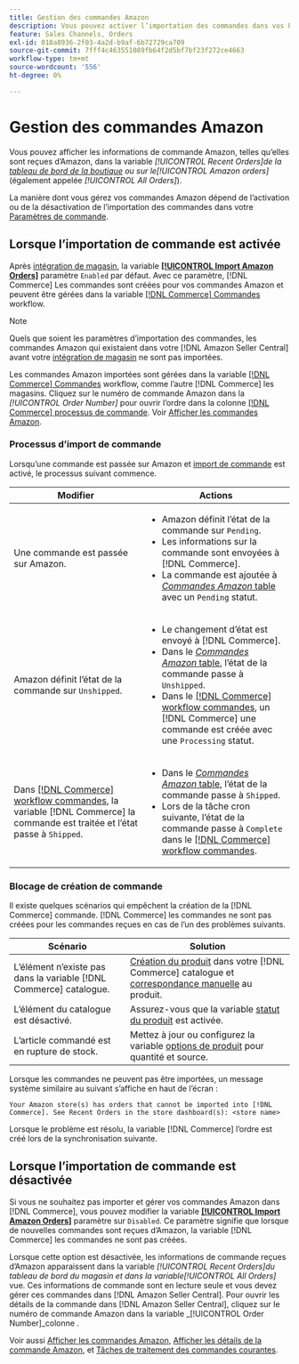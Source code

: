 ```yaml
---
title: Gestion des commandes Amazon
description: Vous pouvez activer l’importation des commandes dans vos Paramètres de commande afin de gérer plus facilement vos commandes Amazon depuis votre administrateur Commerce.
feature: Sales Channels, Orders
exl-id: 018a8936-2f03-4a2d-b9af-6b72729ca709
source-git-commit: 7fff4c463551089fb64f2d5bf7bf23f272ce4663
workflow-type: tm+mt
source-wordcount: '556'
ht-degree: 0%

---
```


# Gestion des commandes Amazon

Vous pouvez afficher les informations de commande Amazon, telles qu’elles sont reçues d’Amazon, dans la variable _[!UICONTROL Recent Orders]_de la [tableau de bord de la boutique](./amazon-store-dashboard.md) ou sur le_[!UICONTROL Amazon orders]_ (également appelée _[!UICONTROL All Orders]_).

La manière dont vous gérez vos commandes Amazon dépend de l’activation ou de la désactivation de l’importation des commandes dans votre [Paramètres de commande](./order-settings.md#configure-order-settings).

## Lorsque l’importation de commande est activée

Après [intégration de magasin](./store-integration.md), la variable [**[!UICONTROL Import Amazon Orders]**](./order-settings.md#configure-order-settings) paramètre `Enabled` par défaut. Avec ce paramètre, [!DNL Commerce] Les commandes sont créées pour vos commandes Amazon et peuvent être gérées dans la variable [[!DNL Commerce] Commandes](https://experienceleague.adobe.com/docs/commerce-admin/stores-sales/order-management/orders/orders.html) workflow.

>[!NOTE]
>
>Quels que soient les paramètres d’importation des commandes, les commandes Amazon qui existaient dans votre [!DNL Amazon Seller Central] avant votre [intégration de magasin](./store-integration.md) ne sont pas importées.

Les commandes Amazon importées sont gérées dans la variable [[!DNL Commerce] Commandes](https://experienceleague.adobe.com/docs/commerce-admin/stores-sales/order-management/orders/orders.html) workflow, comme l’autre [!DNL Commerce] les magasins. Cliquez sur le numéro de commande Amazon dans la *[!UICONTROL Order Number]* pour ouvrir l’ordre dans la colonne [[!DNL Commerce] processus de commande](https://experienceleague.adobe.com/docs/commerce-admin/stores-sales/order-management/orders/order-processing.html#process-an-order#order-view-descriptions). Voir [Afficher les commandes Amazon](./amazon-orders-all.md).

### Processus d’import de commande

Lorsqu’une commande est passée sur Amazon et [import de commande](./order-settings.md) est activé, le processus suivant commence.

| Modifier | Actions |
|----------------------------------------------------------------------------------------------------------------------------------------------------------------------------------------------------------------------------|------------------------------------------------------------------------------------------------------------------------------------------------------------------------------------------------------------------------------------------------------------------------------------------------------------------------------------------------------------------------------------------------------------------|
| Une commande est passée sur Amazon. | <ul><li>Amazon définit l’état de la commande sur `Pending`.</li><li>Les informations sur la commande sont envoyées à [!DNL Commerce].</li><li>La commande est ajoutée à [_Commandes Amazon_ table](./amazon-orders-all.md) avec un `Pending` statut.</li></ul> |
| Amazon définit l’état de la commande sur `Unshipped`. | <ul><li>Le changement d’état est envoyé à [!DNL Commerce].</li><li>Dans le [_Commandes Amazon_ table](./amazon-orders-all.md), l’état de la commande passe à `Unshipped`.</li><li>Dans le [[!DNL Commerce] workflow commandes](https://experienceleague.adobe.com/docs/commerce-admin/stores-sales/order-management/orders/orders.html), un [!DNL Commerce] une commande est créée avec une `Processing` statut.</li></ul> |
| Dans [[!DNL Commerce] workflow commandes](https://experienceleague.adobe.com/docs/commerce-admin/stores-sales/order-management/orders/orders.html), la variable [!DNL Commerce] la commande est traitée et l’état passe à `Shipped`. | <ul><li>Dans le [_Commandes Amazon_ table](./amazon-orders-all.md), l’état de la commande passe à `Shipped`.</li><li>Lors de la tâche cron suivante, l’état de la commande passe à `Complete` dans le [[!DNL Commerce] workflow commandes](https://experienceleague.adobe.com/docs/commerce-admin/stores-sales/order-management/orders/orders.html).</li></ul> |

### Blocage de création de commande

Il existe quelques scénarios qui empêchent la création de la [!DNL Commerce] commande. [!DNL Commerce] les commandes ne sont pas créées pour les commandes reçues en cas de l’un des problèmes suivants.

| Scénario | Solution |
|---------------------------------------------------------|----------------------------------------------------------------------------------------------------------------------------------------------------------------------------------|
| L’élément n’existe pas dans la variable [!DNL Commerce] catalogue. | [Création du produit](./creating-assigning-catalog-products.md) dans votre [!DNL Commerce] catalogue et [correspondance manuelle](./creating-assigning-catalog-products.md) au produit. |
| L’élément du catalogue est désactivé. | Assurez-vous que la variable [statut du produit](https://experienceleague.adobe.com/docs/commerce-admin/inventory/configuration/product-options.html) est activée. |
| L’article commandé est en rupture de stock. | Mettez à jour ou configurez la variable [options de produit](https://experienceleague.adobe.com/docs/commerce-admin/inventory/configuration/product-options.html) pour quantité et source. |

Lorsque les commandes ne peuvent pas être importées, un message système similaire au suivant s’affiche en haut de l’écran :

`Your Amazon store(s) has orders that cannot be imported into [!DNL Commerce]. See Recent Orders in the store dashboard(s): <store name>`

Lorsque le problème est résolu, la variable [!DNL Commerce] l’ordre est créé lors de la synchronisation suivante.

## Lorsque l’importation de commande est désactivée

Si vous ne souhaitez pas importer et gérer vos commandes Amazon dans [!DNL Commerce], vous pouvez modifier la variable [**[!UICONTROL Import Amazon Orders]**](./order-settings.md#configure-order-settings) paramètre sur `Disabled`. Ce paramètre signifie que lorsque de nouvelles commandes sont reçues d’Amazon, la variable [!DNL Commerce] les commandes ne sont pas créées.

Lorsque cette option est désactivée, les informations de commande reçues d’Amazon apparaissent dans la variable _[!UICONTROL Recent Orders]_du tableau de bord du magasin et dans la variable_[!UICONTROL All Orders]_ vue. Ces informations de commande sont en lecture seule et vous devez gérer ces commandes dans [!DNL Amazon Seller Central]. Pour ouvrir les détails de la commande dans [!DNL Amazon Seller Central], cliquez sur le numéro de commande Amazon dans la variable _[!UICONTROL Order Number]_colonne .

Voir aussi [Afficher les commandes Amazon](./amazon-orders-all.md), [Afficher les détails de la commande Amazon](./amazon-order-details.md), et [Tâches de traitement des commandes courantes](./common-order-processing.md).
